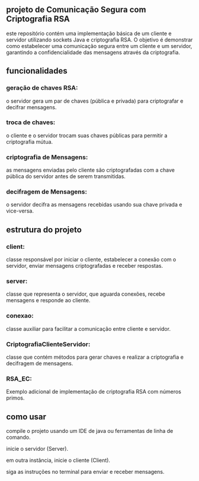<h2>projeto de Comunicação Segura com Criptografia RSA</h2>

este repositório contém uma implementação básica de um cliente e servidor utilizando sockets Java e criptografia RSA. O objetivo é demonstrar como estabelecer uma comunicação segura entre um cliente e um servidor, garantindo a confidencialidade das mensagens através da criptografia.

<h2>funcionalidades</h2>
<h3>geração de chaves RSA:</h3> o servidor gera um par de chaves (pública e privada) para criptografar e decifrar mensagens.
<h3>troca de chaves:</h3> o cliente e o servidor trocam suas chaves públicas para permitir a criptografia mútua.
<h3>criptografia de Mensagens:</h3> as mensagens enviadas pelo cliente são criptografadas com a chave pública do servidor antes de serem transmitidas.
<h3>decifragem de Mensagens:</h3> o servidor decifra as mensagens recebidas usando sua chave privada e vice-versa.


<h2>estrutura do projeto</h2>
<h3>client:</h3> classe responsável por iniciar o cliente, estabelecer a conexão com o servidor, enviar mensagens criptografadas e receber respostas.
<h3>server:</h3> classe que representa o servidor, que aguarda conexões, recebe mensagens e responde ao cliente.
<h3>conexao:</h3> classe auxiliar para facilitar a comunicação entre cliente e servidor.
<h3>CriptografiaClienteServidor:</h3> classe que contém métodos para gerar chaves e realizar a criptografia e decifragem de mensagens.
<h3>RSA_EC:</h3> Exemplo adicional de implementação de criptografia RSA com números primos.

<h2>como usar</h2>
<p>compile o projeto usando um IDE de java ou ferramentas de linha de comando.</p>
<p>inicie o servidor (Server).</p>
<p>em outra instância, inicie o cliente (Client).</p>
<p>siga as instruções no terminal para enviar e receber mensagens.</p>


